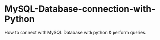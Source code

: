 # MySQL-Database-connection-with-Python
How to connect with MySQL Database with python &amp; perform queries.
